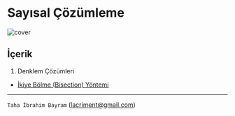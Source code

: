  Sayısal Çözümleme
=================
![cover](http://i.imgur.com/dxj5cZo.jpg)

## İçerik
1. Denklem Çözümleri
  - [İkiye Bölme (Bisection) Yöntemi](https://github.com/lacriment/sayisal-cozumleme/tree/master/ikiye-yarilama-yontemi)

-------------------
`Taha İbrahim Bayram` ([lacriment@gmail.com](mailto:lacriment@gmail.com))
